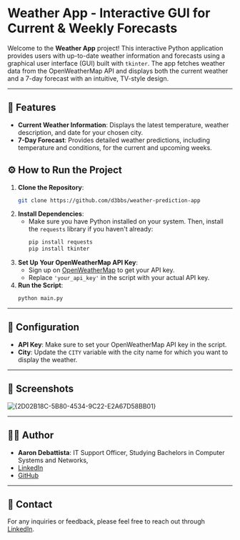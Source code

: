 # Weather App - Interactive GUI for Current & Weekly Forecasts

Welcome to the **Weather App** project! This interactive Python application provides users with up-to-date weather information and forecasts using a graphical user interface (GUI) built with `tkinter`. The app fetches weather data from the OpenWeatherMap API and displays both the current weather and a 7-day forecast with an intuitive, TV-style design.

---

## 📌 Features

- **Current Weather Information**: Displays the latest temperature, weather description, and date for your chosen city.
- **7-Day Forecast**: Provides detailed weather predictions, including temperature and conditions, for the current and upcoming weeks.

## ⚙️ How to Run the Project

1. **Clone the Repository**:
   ```bash
   git clone https://github.com/d3bbs/weather-prediction-app
   ```
2. **Install Dependencies**:
   - Make sure you have Python installed on your system. Then, install the `requests` library if you haven't already:
     ```bash
     pip install requests
     pip install tkinter
     ```
3. **Set Up Your OpenWeatherMap API Key**:
   - Sign up on [OpenWeatherMap](https://openweathermap.org/api) to get your API key.
   - Replace `'your_api_key'` in the script with your actual API key.
4. **Run the Script**:
   ```bash
   python main.py
   ```

---

## 🔧 Configuration

- **API Key**: Make sure to set your OpenWeatherMap API key in the script.
- **City**: Update the `CITY` variable with the city name for which you want to display the weather.  

---

## 📸 Screenshots

![{2D02B18C-5B80-4534-9C22-E2A67D58BB01}](https://github.com/user-attachments/assets/e152015f-902c-4507-bd9f-41f8f391e86f)

---

## 👨‍💻 Author

- **Aaron Debattista**: IT Support Officer, Studying Bachelors in Computer Systems and Networks, 
- [LinkedIn](https://www.linkedin.com/in/aaron-debattista-932792276/)
- [GitHub](https://github.com/d3bbs)

---

## 💬 Contact

For any inquiries or feedback, please feel free to reach out through [LinkedIn](https://www.linkedin.com/in/aaron-debattista-932792276/).

